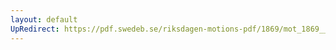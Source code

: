 ```yaml
---
layout: default
UpRedirect: https://pdf.swedeb.se/riksdagen-motions-pdf/1869/mot_1869__ak__00202/mot_1869__ak__00202_001.pdf
---
```

